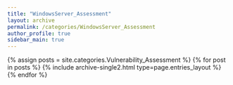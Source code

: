 ```yaml
---
title: "WindowsServer_Assessment"
layout: archive
permalink: /categories/WindowsServer_Assessment
author_profile: true
sidebar_main: true
---
```



{% assign posts = site.categories.Vulnerability_Assessment %}
{% for post in posts %} {% include archive-single2.html type=page.entries_layout %} {% endfor %}